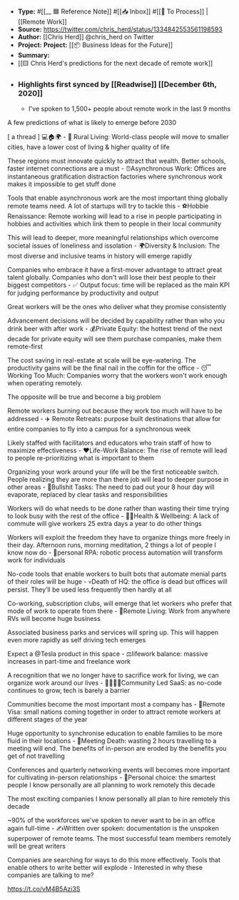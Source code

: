 - **Type:** #[[__ 🟦  Reference Note]] #[[📥 Inbox]] #[[📝 To Process]] | [[Remote Work]]
- **Source:**  https://twitter.com/chris_herd/status/1334842553561198593
- **Author:** [[Chris Herd]] @chris_herd on Twitter
- **Project:** **Project:** [[📦 Business Ideas for the Future]]
- **Summary:**
- [[🟨 Chris Herd's predictions for the next decade of remote work]]
- ### Highlights first synced by [[Readwise]] [[December 6th, 2020]]
    - I've spoken to 1,500+ people about remote work in the last 9 months 

A few predictions of what is likely to emerge before 2030

[ a thread ] 💻🏠🌍 
    - 🚜 Rural Living: World-class people will move to smaller cities, have a lower cost of living & higher quality of life

These regions must innovate quickly to attract that wealth. Better schools, faster internet connections are a must
    - ⏰Asynchronous Work: Offices are instantaneous gratification distraction factories where synchronous work makes it impossible to get stuff done

Tools that enable asynchronous work are the most important thing globally remote teams need. A lot of startups will try to tackle this 
    - ⚽️Hobbie Renaissance: Remote working will lead to a rise in people participating in hobbies and activities which link them to people in their local community

This will lead to deeper, more meaningful relationships which overcome societal issues of loneliness and issolation 
    - 🌍Diversity & Inclusion: The most diverse and inclusive teams in history will emerge rapidly

Companies who embrace it have a first-mover advantage to attract great talent globally. Companies who don't will lose their best people to their biggest competitors
    - ✅ Output focus: time will be replaced as the main KPI for judging performance by productivity and output

Great workers will be the ones who deliver what they promise consistently

Advancement decisions will be decided by capability rather than who you drink beer with after work 
    - 💰Private Equity: the hottest trend of the next decade for private equity will see them purchase companies, make them remote-first

The cost saving in real-estate at scale will be eye-watering. The productivity gains will be the final nail in the coffin for the office
    - 😴Working Too Much: Companies worry that the workers won't work enough when operating remotely.

The opposite will be true and become a big problem

Remote workers burning out because they work too much will have to be addressed 
    - ✈️ Remote Retreats: purpose built destinations that allow for entire companies to fly into a campus for a synchronous week

Likely staffed with facilitators and educators who train staff of how to maximize effectiveness
    - ❤️Life-Work Balance: The rise of remote will lead to people re-prioritizing what is important to them

Organizing your work around your life will be the first noticeable switch. People realizing they are more than there job will lead to deeper purpose in other areas 
    - 💩Bullshit Tasks: The need to pad out your 8 hour day will evaporate, replaced by clear tasks and responsibilities

Workers will do what needs to be done rather than wasting their time trying to look busy with the rest of the office 
    - 🧘‍♀️Health & Wellbeing: A lack of commute will give workers 25 extra days a year to do other things

Workers will exploit the freedom they have to organize things more freely in their day. Afternoon runs, morning meditation, 2 things a lot of people I know now do 
    - 🤖personal RPA: robotic process automation will transform work for individuals 

No-code tools that enable workers to built bots that automate menial parts of their roles will be huge 
    - 💀Death of HQ: the office is dead but offices will persist. They’ll be used less frequently then hardly at all

Co-working, subscription clubs, will emerge that let workers who prefer that mode of work to operate from there 
    - 🚐Remote Living: Work from anywhere RVs will become huge business

Associated business parks and services will spring up. This will happen even more rapidly as self driving tech emerges

Expect a @Tesla product in this space 
    - ⚖️lifework balance: massive increases in part-time and freelance work

A recognition that we no longer have to sacrifice work for living, we can organize work around our lives
    - 👨‍👩‍👧‍👦Community Led SaaS: as no-code continues to grow, tech is barely a barrier 

Communities become the most important most a company has 
    - 🎫Remote Visa: small nations coming together in order to attract remote workers at different stages of the year

Huge opportunity to synchronise education to enable families to be more fluid in their locations 
    - 🛑Meeting Death: wasting 2 hours travelling to a meeting will end. The benefits of in-person are eroded by the benefits you get of not travelling 

Conferences and quarterly networking events will becomes more important for cultivating in-person relationships 
    - 💃Personal choice: the smartest people I know personally are all planning to work remotely this decade

The most exciting companies I know personally all plan to hire remotely this decade

~90% of the workforces we've spoken to never want to be in an office again full-time 
    - ✍️Written over spoken: documentation is the unspoken superpower of remote teams. The most successful team members remotely will be great writers

Companies are searching for ways to do this more effectively. Tools that enable others to write better will explode 
    - Interested in why these companies are talking to me?

https://t.co/vM4B5Azi3S 
